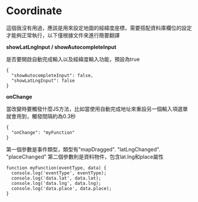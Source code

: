 # Coordinate

這個我沒有用過，應該是用來設定地圖的經緯度座標，需要搭配資料庫欄位的設定才能夠正常執行，以下僅根據文件來進行簡要翻譯

**showLatLngInput / showAutocompleteInput**

是否要開啟自動完成輸入以及經緯度輸入功能，預設為true

```
{
  "showAutocompleteInput": false,
  "showLatLngInput": false
}
```

**onChange**

當改變時要觸發什麼JS方法，比如當使用自動完成地址來重設另一個輸入項選單就會用到，觸發間隔約為0.3秒

```
{
  "onChange": "myFunction"
}
```

第一個參數是事件類型，類型有"mapDragged". "latLngChanged". "placeChanged" 第二個參數則是資料物件，包含lat.lng和place屬性

```
function myFunction(eventType, data) {
  console.log('eventType', eventType);
  console.log('data.lat', data.lat);
  console.log('data.lng', data.lng);
  console.log('data.place', data.place);
}
```


